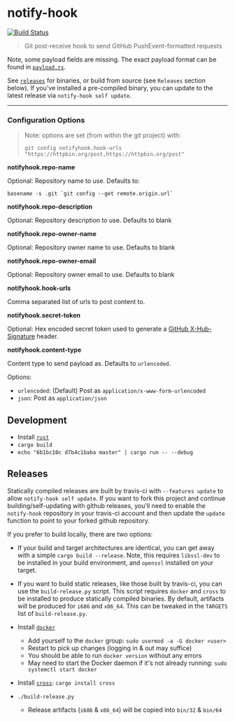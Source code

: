 # notify-hook

[![Build Status](https://travis-ci.org/jaemk/notify-hook.svg?branch=master)](https://travis-ci.org/jaemk/notify-hook)

> Git post-receive hook to send GitHub PushEvent-formatted requests

Note, some payload fields are missing. The exact payload format can be found in [`payload.rs`](https://github.com/jaemk/notify-hook/blob/master/src/payload.rs).

See [`releases`](https://github.com/jaemk/notify-hook/releases) for binaries, or build from source (see `Releases` section below).
If you've installed a pre-compiled binary, you can update to the latest release via `notify-hook self update`.

----

### Configuration Options

> Note: options are set (from within the git project) with:
>
> `git config notifyhook.hook-urls "https://httpbin.org/post,https://httpbin.org/post"`

**notifyhook.repo-name**

Optional: Repository name to use. Defaults to:

```
basename -s .git `git config --get remote.origin.url`
```


**notifyhook.repo-description**

Optional: Repository description to use. Defaults to blank


**notifyhook.repo-owner-name**

Optional: Repository owner name to use. Defaults to blank


**notifyhook.repo-owner-email**

Optional: Repository owner email to use. Defaults to blank


**notifyhook.hook-urls**

Comma separated list of urls to post content to.


**notifyhook.secret-token**

Optional: Hex encoded secret token used to generate a [GitHub X-Hub-Signature](https://developer.github.com/webhooks/securing/) header.


**notifyhook.content-type**

Content type to send payload as. Defaults to `urlencoded`.

Options:

- `urlencoded`: (Default) Post as `application/x-www-form-urlencoded`
- `json`: Post as `application/json`


## Development

- Install [`rust`](https://rustup.rs)
- `cargo build`
- `echo "6b1bc10c d7b4c1baba master" | cargo run -- --debug`


## Releases

Statically compiled releases are built by travis-ci with `--features update` to allow `notify-hook self update`.
If you want to fork this project and continue building/self-updating with github releases, you'll need
to enable the `notify-hook` repository in your travis-ci account and then update the `update` function
to point to your forked github repository.

If you prefer to build locally, there are two options:

- If your build and target architectures are identical, you can get away with a simple `cargo build --release`. Note, this requires
  `libssl-dev` to be installed in your build environment, and `openssl` installed on your target.
- If you want to build static releases, like those built by travis-ci, you can use the `build-release.py` script.
  This script requires `docker` and `cross` to be installed to produce statically compiled binaries. By default,
  artifacts will be produced for `i686` and `x86_64`. This can be tweaked in the `TARGETS` list of `build-release.py`.

- Install [`docker`](https://www.digitalocean.com/community/tutorials/how-to-install-and-use-docker-on-ubuntu-16-04)
    - Add yourself to the `docker` group: `sudo usermod -a -G docker <user>`
    - Restart to pick up changes (logging in & out may suffice)
    - You should be able to run `docker version` without any errors
    - May need to start the Docker daemon if it's not already running: `sudo systemctl start docker`
- Install [`cross`](https://github.com/japaric/cross): `cargo install cross`
- `./build-release.py`
    - Release artifacts (`i686` & `x86_64`) will be copied into `bin/32` & `bin/64`


